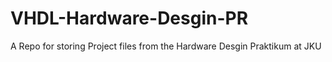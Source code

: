 # VHDL-Hardware-Desgin-PR
A Repo for storing Project files from the Hardware Desgin Praktikum at JKU
